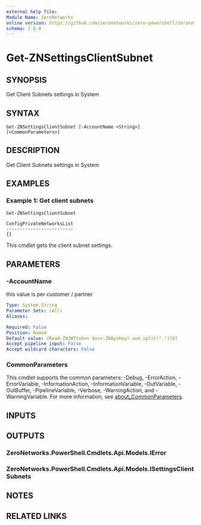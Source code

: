 ```yaml
---
external help file:
Module Name: ZeroNetworks
online version: https://github.com/zeronetworks/zero-powershell/zeronetworks/get-znsettingsclientsubnet
schema: 2.0.0
---
```


# Get-ZNSettingsClientSubnet

## SYNOPSIS
Get Client Subnets settings in System

## SYNTAX

```
Get-ZNSettingsClientSubnet [-AccountName <String>] [<CommonParameters>]
```

## DESCRIPTION
Get Client Subnets settings in System

## EXAMPLES

### Example 1: Get client subnets
```powershell
Get-ZNSettingsClientSubnet
```

```output
ConfigPrivateNetworksList
-------------------------
{}
```

This cmdlet gets the client subnet settings.

## PARAMETERS

### -AccountName
this value is per customer / partner

```yaml
Type: System.String
Parameter Sets: (All)
Aliases:

Required: False
Position: Named
Default value: (Read-ZNJWTtoken $env:ZNApiKey).aud.split(".")[0]
Accept pipeline input: False
Accept wildcard characters: False
```

### CommonParameters
This cmdlet supports the common parameters: -Debug, -ErrorAction, -ErrorVariable, -InformationAction, -InformationVariable, -OutVariable, -OutBuffer, -PipelineVariable, -Verbose, -WarningAction, and -WarningVariable. For more information, see [about_CommonParameters](http://go.microsoft.com/fwlink/?LinkID=113216).

## INPUTS

## OUTPUTS

### ZeroNetworks.PowerShell.Cmdlets.Api.Models.IError

### ZeroNetworks.PowerShell.Cmdlets.Api.Models.ISettingsClientSubnets

## NOTES

## RELATED LINKS

